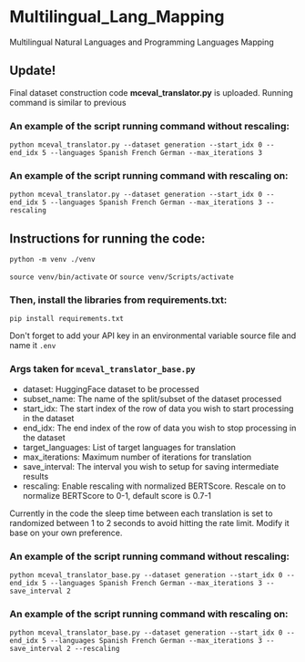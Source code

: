 # Multilingual_Lang_Mapping
Multilingual Natural Languages and Programming Languages Mapping

## Update!
Final dataset construction code **mceval_translator.py** is uploaded. Running command is similar to previous

### An example of the script running command without rescaling:
`python mceval_translator.py --dataset generation --start_idx 0 --end_idx 5 --languages Spanish French German --max_iterations 3`

### An example of the script running command with rescaling on:
`python mceval_translator.py --dataset generation --start_idx 0 --end_idx 5 --languages Spanish French German --max_iterations 3 --rescaling`

## Instructions for running the code:
`python -m venv ./venv`

`source venv/bin/activate` or `source venv/Scripts/activate`

### Then, install the libraries from requirements.txt:
`pip install requirements.txt`

Don't forget to add your API key in an environmental variable source file and name it `.env`

### Args taken for `mceval_translator_base.py`
- dataset: HuggingFace dataset to be processed
- subset_name: The name of the split/subset of the dataset processed
- start_idx: The start index of the row of data you wish to start processing in the dataset
- end_idx: The end index of the row of data you wish to stop processing in the dataset
- target_languages: List of target languages for translation
- max_iterations: Maximum number of iterations for translation
- save_interval: The interval you wish to setup for saving intermediate results
- rescaling: Enable rescaling with normalized BERTScore. Rescale on to normalize BERTScore to 0-1, default score is 0.7-1

Currently in the code the sleep time between each translation is set to randomized between 1 to 2 seconds to avoid hitting the rate limit. Modify it base on your own preference.

### An example of the script running command without rescaling:
`python mceval_translator_base.py --dataset generation --start_idx 0 --end_idx 5 --languages Spanish French German --max_iterations 3 --save_interval 2`

### An example of the script running command with rescaling on:
`python mceval_translator_base.py --dataset generation --start_idx 0 --end_idx 5 --languages Spanish French German --max_iterations 3 --save_interval 2 --rescaling`
